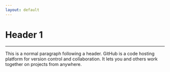 ```yaml
---
layout: default
---
```


# Header 1

* * *

This is a normal paragraph following a header. GitHub is a code hosting platform for version control and collaboration. It lets you and others work together on projects from anywhere.

